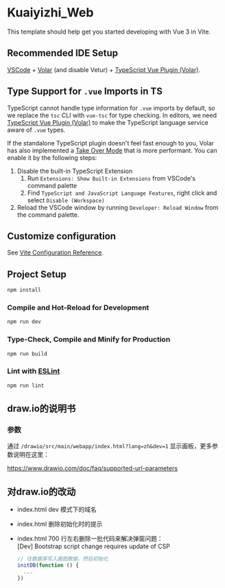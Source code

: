 # Kuaiyizhi_Web

This template should help get you started developing with Vue 3 in Vite.

## Recommended IDE Setup

[VSCode](https://code.visualstudio.com/) + [Volar](https://marketplace.visualstudio.com/items?itemName=Vue.volar) (and disable Vetur) + [TypeScript Vue Plugin (Volar)](https://marketplace.visualstudio.com/items?itemName=Vue.vscode-typescript-vue-plugin).

## Type Support for `.vue` Imports in TS

TypeScript cannot handle type information for `.vue` imports by default, so we replace the `tsc` CLI with `vue-tsc` for type checking. In editors, we need [TypeScript Vue Plugin (Volar)](https://marketplace.visualstudio.com/items?itemName=Vue.vscode-typescript-vue-plugin) to make the TypeScript language service aware of `.vue` types.

If the standalone TypeScript plugin doesn't feel fast enough to you, Volar has also implemented a [Take Over Mode](https://github.com/johnsoncodehk/volar/discussions/471#discussioncomment-1361669) that is more performant. You can enable it by the following steps:

1. Disable the built-in TypeScript Extension
   1. Run `Extensions: Show Built-in Extensions` from VSCode's command palette
   2. Find `TypeScript and JavaScript Language Features`, right click and select `Disable (Workspace)`
2. Reload the VSCode window by running `Developer: Reload Window` from the command palette.

## Customize configuration

See [Vite Configuration Reference](https://vitejs.dev/config/).

## Project Setup

```sh
npm install
```

### Compile and Hot-Reload for Development

```sh
npm run dev
```

### Type-Check, Compile and Minify for Production

```sh
npm run build
```

### Lint with [ESLint](https://eslint.org/)

```sh
npm run lint
```

## draw.io的说明书

### 参数

通过 `/drawio/src/main/webapp/index.html?lang=zh&dev=1` 显示画板，更多参数说明在这里：

https://www.drawio.com/doc/faq/supported-url-parameters

## 对draw.io的改动

- index.html dev 模式下的域名
- index.html 删除初始化时的提示
- index.html 700 行左右删除一批代码来解决弹窗问题：  
  [Dev] Bootstrap script change requires update of CSP

  ```js
  // 往数据库写入画图数据，然后初始化
  initDB(function () {
    ...
  })
  ```
